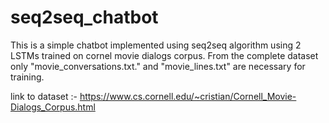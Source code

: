 # seq2seq_chatbot

This is a simple chatbot implemented using seq2seq algorithm using 2 LSTMs trained on cornel movie dialogs corpus.
From the complete dataset only "movie_conversations.txt." and "movie_lines.txt" are necessary for training.

link to dataset :- https://www.cs.cornell.edu/~cristian/Cornell_Movie-Dialogs_Corpus.html
